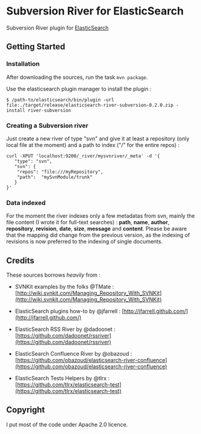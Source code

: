 # Subversion River for ElasticSearch #

Subversion River plugin for [ElasticSearch](http://www.elasticsearch.org/)

## Getting Started ##

### Installation ###

After downloading the sources, run the task `mvn package`.

Use the elasticsearch plugin manager to install the plugin :

    $ /path-to/elasticsearch/bin/plugin -url file:./target/release/elasticsearch-river-subversion-0.2.0.zip -install river-subversion

### Creating a Subversion river ###
Just create a new river of type "svn" and give it at least a repository (only local file at the moment) and a path to index ("/" for the entire repos) :

    curl -XPUT 'localhost:9200/_river/mysvnriver/_meta' -d '{
       "type": "svn",
       "svn": {
        "repos": "file:///myRepository",
        "path":  "mySvnModule/trunk"
       }
    }'

### Data indexed ###
For the moment the river indexes only a few metadatas from svn, mainly the file content (I wrote it for full-text searches) :
**path**, **name**, **author**, **repository**, **revision**, **date**, **size**, **message** and **content**.
Please be aware that the mapping did change from the previous version, as the indexing of revisions is now preferred to the indexing of single documents.


## Credits ##

These sources borrows *heavily* from :

- SVNKit examples by the folks @TMate : [http://wiki.svnkit.com/Managing_Repository_With_SVNKit](http://wiki.svnkit.com/Managing_Repository_With_SVNKit)

- ElasticSearch plugins how-to by @jfarrell : [http://jfarrell.github.com/](http://jfarrell.github.com/)

- ElasticSearch RSS River by @dadoonet : [https://github.com/dadoonet/rssriver](https://github.com/dadoonet/rssriver)

- ElasticSearch Confluence River by @obazoud : [https://github.com/obazoud/elasticsearch-river-confluence](https://github.com/obazoud/elasticsearch-river-confluence)

- ElasticSearch Tests Helpers by @tlrx : [https://github.com/tlrx/elasticsearch-test](https://github.com/tlrx/elasticsearch-test)

## Copyright ##

I put most of the code under Apache 2.0 licence.
